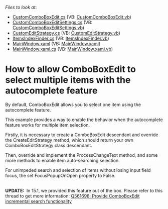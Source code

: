 <!-- default file list -->
*Files to look at*:

* [CustomComboBoxEdit.cs](./CS/CustomCheckComboBox/CustomComboBoxEdit.cs) (VB: [CustomComboBoxEdit.vb](./VB/CustomCheckComboBox/CustomComboBoxEdit.vb))
* [CustomComboBoxEditSettings.cs](./CS/CustomCheckComboBox/CustomComboBoxEditSettings.cs) (VB: [CustomComboBoxEditSettings.vb](./VB/CustomCheckComboBox/CustomComboBoxEditSettings.vb))
* [CustomEditStrategy.cs](./CS/CustomCheckComboBox/CustomEditStrategy.cs) (VB: [CustomEditStrategy.vb](./VB/CustomCheckComboBox/CustomEditStrategy.vb))
* [ItemsIndexFinder.cs](./CS/CustomCheckComboBox/ItemsIndexFinder.cs) (VB: [ItemsIndexFinder.vb](./VB/CustomCheckComboBox/ItemsIndexFinder.vb))
* [MainWindow.xaml](./CS/CustomCheckComboBox/MainWindow.xaml) (VB: [MainWindow.xaml](./VB/CustomCheckComboBox/MainWindow.xaml))
* [MainWindow.xaml.cs](./CS/CustomCheckComboBox/MainWindow.xaml.cs) (VB: [MainWindow.xaml.vb](./VB/CustomCheckComboBox/MainWindow.xaml.vb))
<!-- default file list end -->
# How to allow ComboBoxEdit to select multiple items with the autocomplete feature


<p>By default, ComboBoxEdit allows you to select one item using the autocomplete feature.</p>
<p>This example provides a way to enable the behavior when the autocomplete feature works for multiple item selection.</p>
<p>Firstly, it is necessary to create a ComboBoxEdit descendant and override the CreateEditStrategy method, which should return your own ComboBoxEditStrategy class descendant.</p>
<p>Then, override and implement the ProcessChangeText method, and some more methods to enable item auto-searching selection.</p>
<p>For unimpeded search and selection of items without losing input field focus, the set FocusPopupOnOpen property to False.<br /><br /></p>
<p><strong>UPDATE: </strong> In 15.1, we provided this feature out of the box. Please refer to this thread to get more information: <a href="https://www.devexpress.com/Support/Center/p/Q561698">Q561698: Provide ComboBoxEdit incremental search functionality </a></p>

<br/>


